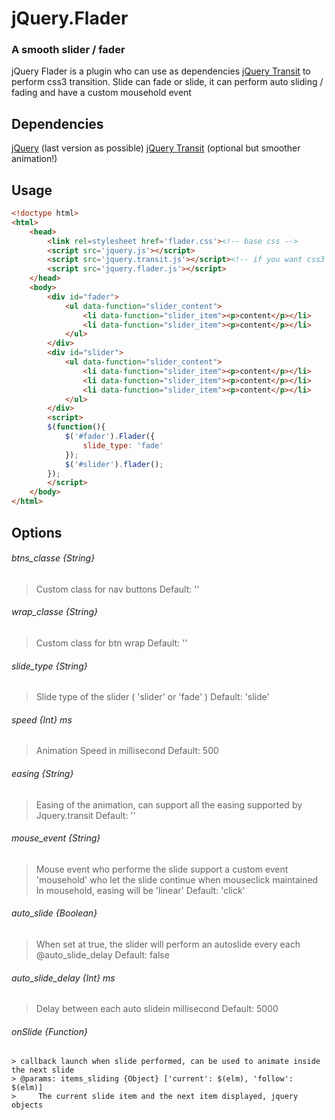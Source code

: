 jQuery.Flader
=============
### A smooth slider / fader

jQuery Flader is a plugin who can use as dependencies [jQuery Transit](http://ricostacruz.com/jquery.transit) to perform css3 transition.
Slide can fade or slide, it can perform auto sliding / fading and have a custom mousehold event

Dependencies
------------

[jQuery](http://jquery.com/) (last version as possible)
[jQuery Transit](http://ricostacruz.com/jquery.transit) (optional but smoother animation!)

Usage
-----

``` html
<!doctype html>
<html>
    <head>
		<link rel=stylesheet href='flader.css'><!-- base css -->
		<script src='jquery.js'></script>
		<script src='jquery.transit.js'></script><!-- if you want css3 animation -->
		<script src='jquery.flader.js'></script>
	</head>
	<body>
		<div id="fader">
			<ul data-function="slider_content">
				<li data-function="slider_item"><p>content</p></li>
				<li data-function="slider_item"><p>content</p></li>
			</ul>
		</div>
		<div id="slider">
			<ul data-function="slider_content">
				<li data-function="slider_item"><p>content</p></li>
				<li data-function="slider_item"><p>content</p></li>
				<li data-function="slider_item"><p>content</p></li>
			</ul>
		</div>
		<script>
		$(function(){
			$('#fader').Flader({
				slide_type: 'fade'
			});
			$('#slider').flader();
		});
		</script>
	</body>
</html>
```
Options
-------

###### btns_classe {String}
> Custom class for nav buttons
> Default: ''

###### wrap_classe {String}
> Custom class for btn wrap
> Default: ''

###### slide_type {String}
> Slide type of the slider ( 'slider' or 'fade' )
> Default: 'slide'

###### speed {Int} ms
> Animation Speed in millisecond
> Default: 500

###### easing {String}
> Easing of the animation, can support all the easing supported by Jquery.transit
> Default: ''

###### mouse_event {String}
> Mouse event who performe the slide
> support a custom event 'mousehold' who let the slide continue when mouseclick maintained
> In mousehold, easing will be 'linear'
> Default: 'click'

###### auto_slide {Boolean}
> When set at true, the slider will perform an autoslide every each @auto_slide_delay
> Default: false

###### auto_slide_delay {Int} ms
> Delay between each auto slidein millisecond
> Default: 5000

###### onSlide {Function}
```
> callback launch when slide performed, can be used to animate inside the next slide
> @params: items_sliding {Object} ['current': $(elm), 'follow': $(elm)]
>     The current slide item and the next item displayed, jquery objects
```
